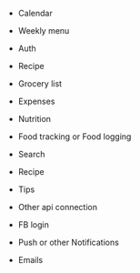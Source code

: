 - Calendar
- Weekly menu
- Auth
- Recipe
- Grocery list
- Expenses
- Nutrition
- Food tracking or Food logging
- Search
- Recipe
- Tips


- Other api connection

- FB login
- Push or other Notifications
- Emails
